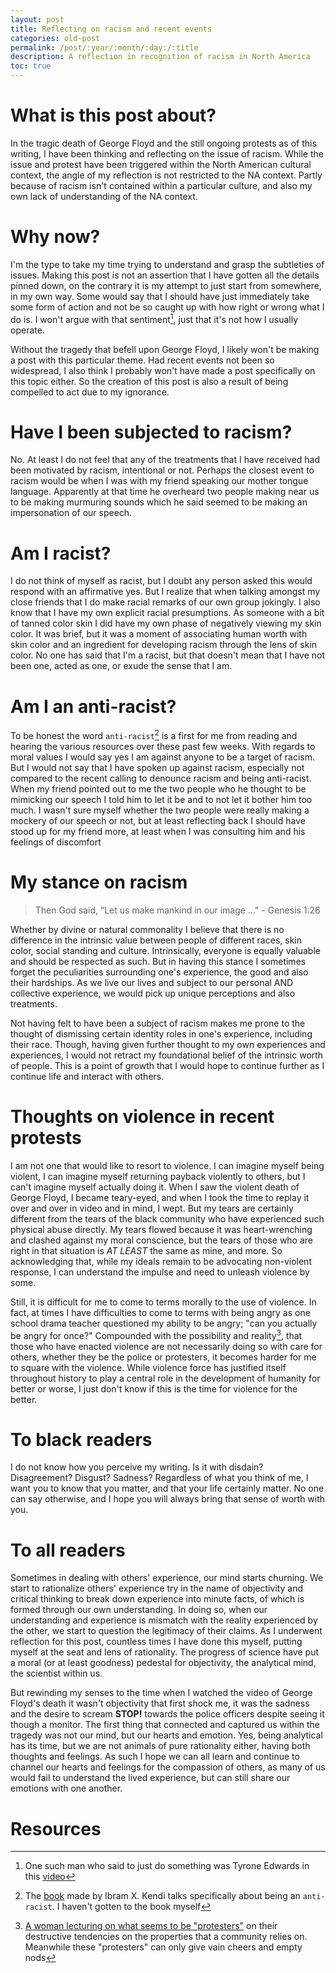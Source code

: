 ```yaml
---
layout: post
title: Reflecting on racism and recent events
categories: old-post
permalink: /post/:year/:month/:day:/:title
description: A reflection in recognition of racism in North America
toc: true
---
```


# What is this post about?

In the tragic death of George Floyd and the still ongoing protests as of this writing, I have been thinking and
reflecting on the issue of racism. While the issue and protest have been triggered within the North American cultural
context, the angle of my reflection is not restricted to the NA context. Partly because of racism isn't contained within
a particular culture, and also my own lack of understanding of the NA context.

# Why now?

I'm the type to take my time  trying to understand and grasp the subtleties of issues. Making this post is not an assertion
that I have gotten all the details pinned down, on the contrary it is my attempt to just start from somewhere, in my own way.
Some would say that I should have just immediately take some form of action and not be so caught up with how right or wrong
what I do is. I won't argue with that sentiment[^1], just that it's not how I usually operate.

Without the tragedy that befell upon George Floyd, I likely won't be making a post with this particular theme. Had recent
events not been so widespread, I also think I probably won't have made a post specifically on this topic either. So the
creation of this post is also a result of being compelled to act due to my ignorance.

# Have I been subjected to racism?

No. At least I do not feel that any of the treatments that I have received had been motivated by racism, intentional or not.
Perhaps the closest event to racism would be when I was with my friend speaking our mother tongue language. Apparently at
that time he overheard two people making near us to be making murmuring sounds which he said seemed to be
making an impersonation of our speech.

# Am I racist?

I do not think of myself as racist, but I doubt any person asked this would respond with an affirmative yes. But I realize
that when talking amongst my close friends that I do make racial remarks of our own group jokingly. I also know that I have
my own explicit racial presumptions. As someone with a bit of tanned color skin I did have my own phase of negatively viewing
my skin color. It was brief, but it was a moment of associating human worth with skin color and an ingredient for developing
racism through the lens of skin color. No one has said that I'm a racist, but that doesn't mean that I have not been one,
acted as one, or exude the sense that I am.

# Am I an anti-racist?

To be honest the word `anti-racist`[^2] is a first for me from reading and hearing the various resources over these past few weeks.
With regards to moral values I would say yes I am against anyone to be a target of racism. But I would not say that I have
spoken up against racism, especially not compared to the recent calling to denounce racism and being anti-racist. When
my friend pointed out to me the two people who he thought to be mimicking our speech I told him to let it be and to not
let it bother him too much. I wasn't sure myself whether the two people were really making a mockery of our speech or not,
but at least reflecting back I should have stood up for my friend more, at least when I was consulting him and his feelings
of discomfort

# My stance on racism

> Then God said, “Let us make mankind in our image ..." - Genesis 1:26

Whether by divine or natural commonality I believe that there is no difference in the intrinsic value between people of different
races, skin color, social standing and culture. Intrinsically, everyone is equally valuable and should be respected as such.
But in having this stance I sometimes forget the peculiarities surrounding one's experience, the good and also their hardships.
As we live our lives and subject to our personal AND collective experience, we would pick up unique perceptions and also treatments.

Not having felt to have been a subject of racism makes me prone to the thought of dismissing certain identity roles in one's
experience, including their race. Though, having given further thought to my own experiences and experiences, I would not
retract my foundational belief of the intrinsic worth of people. This is a point of growth that I would hope to continue further
as I continue life and interact with others.

# Thoughts on violence in recent protests

I am not one that would like to resort to violence. I can imagine myself being violent, I can imagine myself returning payback
violently to others, but I can't imagine myself actually doing it. When I saw the violent death of George Floyd, I became
teary-eyed, and when I took the time to replay it over and over in video and in mind, I wept. But my tears are certainly different
from the tears of the black community who have experienced such physical abuse directly. My tears flowed because it was heart-wrenching
and clashed against my moral conscience, but the tears of those who are right in that situation is _AT LEAST_ the same as mine,
and more. So acknowledging that, while my ideals remain to be advocating non-violent response, I can understand the impulse and need
to unleash violence by some.

Still, it is difficult for me to come to terms morally to the use of violence. In fact, at times I have difficulties to come to
terms with being angry as one school drama teacher questioned my ability to be angry; "can you actually be angry for once?"
Compounded with the possibility and reality[^3], that those who have enacted violence are not necessarily doing so with care for
others, whether they be the police or protesters, it becomes harder for me to square with the violence. While violence
force has justified itself throughout history to play a central role in the development of humanity for better or worse, I just don't
know if this is the time for violence for the better.

# To black readers

I do not know how you perceive my writing. Is it with disdain? Disagreement? Disgust? Sadness? Regardless of what you think of me,
I want you to know that you matter, and that your life certainly matter. No one can say otherwise, and I hope you will always
bring that sense of worth with you.

# To all readers

Sometimes in dealing with others' experience, our mind starts churning. We start to rationalize others' experience try in the name
of objectivity and critical thinking to break down experience into minute facts, of which is formed through our own understanding.
In doing so, when our understanding and experience is mismatch with the reality experienced by the other, we start to question
the legitimacy of their claims. As I underwent reflection for this post, countless times I have done this myself, putting myself
at the seat and lens of rationality. The progress of science have put a moral (or at least goodness) pedestal for objectivity,
the analytical mind, the scientist within us.

But rewinding my senses to the time when I watched the video of George Floyd's death it wasn't objectivity that first shock me,
it was the sadness and the desire to scream **STOP!** towards the police officers despite seeing it though a monitor. The first
thing that connected and captured us within the tragedy was not our mind, but our hearts and emotion. Yes, being analytical has its time,
but we are not animals of pure rationality either, having both thoughts and feelings. As such I hope we can all learn and continue to channel
our hearts and feelings for the compassion of others, as many of us would fail to understand the lived experience, but can still share
our emotions with one another.

# Resources

[^1]: One such man who said to just do something was Tyrone Edwards in this [video](https://www.youtube.com/watch?v=H0gdHA-W5hA)

[^2]: The [book](https://www.penguinrandomhouse.com/books/564299/how-to-be-an-antiracist-by-ibram-x-kendi/) made by Ibram X. Kendi talks specifically about being an `anti-racist`. I haven't gotten to the book myself

[^3]: [A woman lecturing on what seems to be "protesters"](https://www.youtube.com/watch?v=8e1ld1uGpXA) on their destructive tendencies on the properties that a community relies on.
Meanwhile these "protesters" can only give vain cheers and empty nods

[^4]: [A list of resources](https://docs.google.com/document/d/1BRlF2_zhNe86SGgHa6-VlBO-QgirITwCTugSfKie5Fs/preview?pru=AAABcqYzb90*BLtlNH3BbTokzzKkcpKSiQ) if you are interested in understanding racism, particularly in NA context.
Treat it as something ongoing in your life if you decide to use the resources

[^5]: An article on [anger and how they can connect us together](https://aeon.co/essays/anger-is-a-valuable-emotion-driving-private-and-public-good)

[^6]: [Angee Floyd thriving as a black woman far away from her home](https://www.youtube.com/watch?v=VlsKDIn6ecs), a showcase of the capabilities of black people. I feel like I won't ever be able to do what she did

[^7]: [Multiple black people feeling safe outside of America](https://www.youtube.com/watch?v=_q4D8wpYaR0). As someone who has lived in Japan I can attest to the feeling of safety in Japan.
